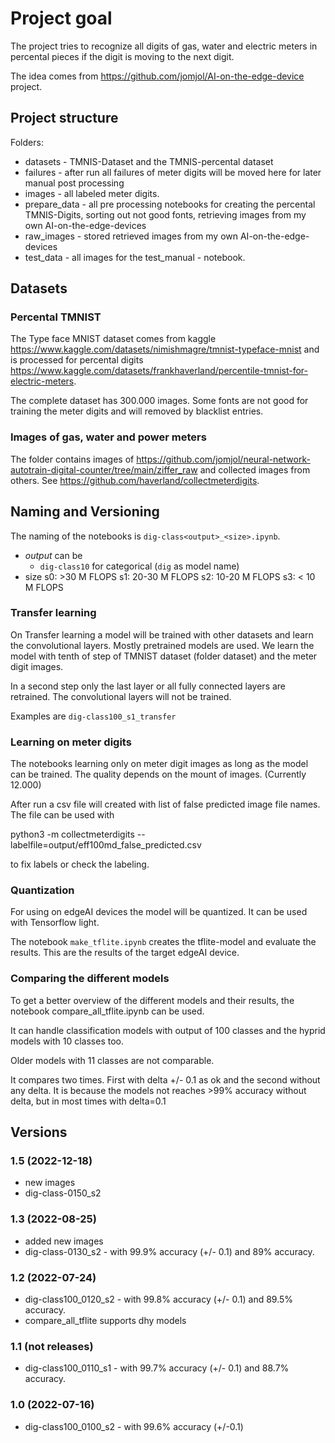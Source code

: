 # Project goal

The project tries to recognize all digits of gas, water and electric meters in percental pieces if the digit is moving to the next digit.

The idea comes from <https://github.com/jomjol/AI-on-the-edge-device> project.

## Project structure

Folders:

* datasets - TMNIS-Dataset and the TMNIS-percental dataset
* failures - after run all failures of meter digits will be moved here for later manual post processing
* images - all labeled meter digits.
* prepare_data - all pre processing notebooks for creating the percental TMNIS-Digits, sorting out not good fonts, retrieving images from my own AI-on-the-edge-devices
* raw_images - stored retrieved images from my own AI-on-the-edge-devices
* test_data - all images for the test_manual - notebook.

## Datasets

### Percental TMNIST

The Type face MNIST dataset comes from kaggle <https://www.kaggle.com/datasets/nimishmagre/tmnist-typeface-mnist> and is processed for percental digits <https://www.kaggle.com/datasets/frankhaverland/percentile-tmnist-for-electric-meters>.

The complete dataset has 300.000 images. Some fonts are not good for training the meter digits and will removed by blacklist entries.

### Images of gas, water and power meters

The folder contains images of <https://github.com/jomjol/neural-network-autotrain-digital-counter/tree/main/ziffer_raw> and collected images from others. See <https://github.com/haverland/collectmeterdigits>.

## Naming and Versioning

The naming of the notebooks is `dig-class<output>_<size>.ipynb`.

* *output* can be
  * `dig-class10` for categorical (`dig` as model name)
* size 
  s0: >30 M FLOPS
  s1: 20-30 M FLOPS
  s2: 10-20 M FLOPS
  s3: < 10 M FLOPS
  
### Transfer learning

On Transfer learning a model will be trained with other datasets and learn the convolutional layers.
Mostly pretrained models are used. We learn the model with tenth of step of TMNIST dataset (folder dataset) and the meter digit images.

In a second step only the last layer or all fully connected layers are retrained. The convolutional layers will not be trained.

Examples are `dig-class100_s1_transfer`

### Learning on meter digits

The notebooks learning only on meter digit images as long as the model can be trained. The quality depends on the mount of images. (Currently 12.000)

After run a csv file will created with list of false predicted image file names. The file can be used with

   python3 -m collectmeterdigits --labelfile=output/eff100md_false_predicted.csv

to fix labels or check the labeling.

### Quantization

For using on edgeAI devices the model will be quantized. It can be used with Tensorflow light.

The notebook `make_tflite.ipynb` creates the tflite-model and evaluate the results. This are the results of the target edgeAI device.

### Comparing the different models

To get a better overview of the different models and their results, the notebook compare_all_tflite.ipynb can be used.

It can handle classification models with output of 100 classes and the hyprid models with 10 classes too.

Older models with 11 classes are not comparable.

It compares two times. First with delta +/- 0.1 as ok and the second without any delta. It is because the models not reaches >99% accuracy without delta, 
but in most times with delta=0.1

## Versions

### 1.5 (2022-12-18)
* new images
* dig-class-0150_s2

### 1.3 (2022-08-25)
* added new images
* dig-class-0130_s2 - with 99.9% accuracy (+/- 0.1) and 89% accuracy.

### 1.2 (2022-07-24)

* dig-class100_0120_s2 - with 99.8% accuracy (+/- 0.1) and 89.5% accuracy.
* compare_all_tflite supports dhy models

### 1.1 (not releases)

* dig-class100_0110_s1 - with 99.7% accuracy (+/- 0.1) and 88.7% accuracy.

### 1.0 (2022-07-16)

* dig-class100_0100_s2 - with 99.6% accuracy (+/-0.1)
